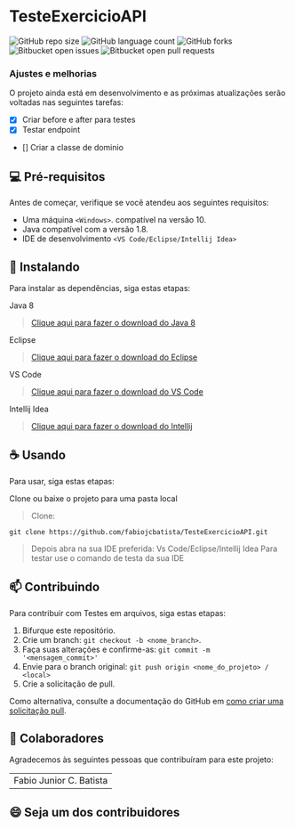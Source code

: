# TesteExercicioAPI

![GitHub repo size](https://img.shields.io/github/repo-size/fabiojcbatista/TesteExercicioAPI?style=for-the-badge)
![GitHub language count](https://img.shields.io/github/languages/count/fabiojcbatista/TesteExercicioAPI?style=for-the-badge)
![GitHub forks](https://img.shields.io/github/forks/fabiojcbatista/TesteExercicioAPI?style=for-the-badge)
![Bitbucket open issues](https://img.shields.io/bitbucket/issues/fabiojcbatista/TesteExercicioAPI?style=for-the-badge)
![Bitbucket open pull requests](https://img.shields.io/bitbucket/pr-raw/fabiojcbatista/TesteExercicioAPI?style=for-the-badge)


### Ajustes e melhorias

O projeto ainda está em desenvolvimento e as próximas atualizações serão voltadas nas seguintes tarefas:

- [x] Criar before e after para testes
- [x] Testar endpoint
- [] Criar a classe de dominio

## 💻 Pré-requisitos

Antes de começar, verifique se você atendeu aos seguintes requisitos:

- Uma máquina `<Windows>`. compatível na versão 10.
- Java compatível com a versão 1.8.
- IDE de desenvolvimento `<VS Code/Eclipse/Intellij Idea>`

## 🚀 Instalando

Para instalar as dependências, siga estas etapas:


Java 8

> [Clique aqui para fazer o download do Java 8](https://javadl.oracle.com/webapps/download/AutoDL?BundleId=246471_2dee051a5d0647d5be72a7c0abff270e)

Eclipse

> [Clique aqui para fazer o download do Eclipse](https://www.eclipse.org/downloads/)

VS Code

> [Clique aqui para fazer o download do VS Code](https://code.visualstudio.com/download)

Intellij Idea

> [Clique aqui para fazer o download do Intellij](https://www.jetbrains.com/pt-br/idea/download/)

## ☕ Usando 

Para usar, siga estas etapas:

Clone ou baixe o projeto para uma pasta local

> Clone:

```
git clone https://github.com/fabiojcbatista/TesteExercicioAPI.git
```

> Depois abra na sua IDE preferida: Vs Code/Eclipse/Intellij Idea
> Para testar use o comando de testa da sua IDE

## 📫 Contribuindo 

Para contribuir com Testes em arquivos, siga estas etapas:

1. Bifurque este repositório.
2. Crie um branch: `git checkout -b <nome_branch>`.
3. Faça suas alterações e confirme-as: `git commit -m '<mensagem_commit>'`
4. Envie para o branch original: `git push origin <nome_do_projeto> / <local>`
5. Crie a solicitação de pull.

Como alternativa, consulte a documentação do GitHub em [como criar uma solicitação pull](https://help.github.com/en/github/collaborating-with-issues-and-pull-requests/creating-a-pull-request).

## 🤝 Colaboradores

Agradecemos às seguintes pessoas que contribuíram para este projeto:

<table>
  <tr>
    <td align="center">Fabio Junior C. Batista</td>

  </tr>
</table>

## 😄 Seja um dos contribuidores<br>
